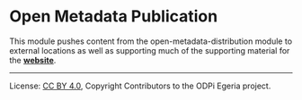 <!-- SPDX-License-Identifier: Apache-2.0 -->
  
# Open Metadata Publication

This module pushes content from the open-metadata-distribution module to
external locations as well as supporting much of the supporting material for
the **[website](website/README.md)**.



----
License: [CC BY 4.0](https://creativecommons.org/licenses/by/4.0/),
Copyright Contributors to the ODPi Egeria project.